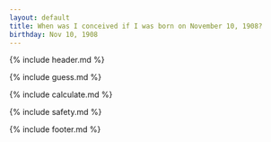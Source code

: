 ```yaml
---
layout: default
title: When was I conceived if I was born on November 10, 1908?
birthday: Nov 10, 1908
---
```


{% include header.md %}

{% include guess.md %}

{% include calculate.md %}

{% include safety.md %}

{% include footer.md %}



